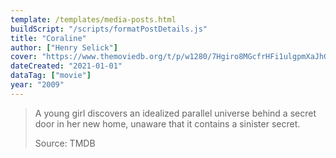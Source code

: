 ```yaml
---
template: /templates/media-posts.html
buildScript: "/scripts/formatPostDetails.js"
title: "Coraline"
author: ["Henry Selick"]
cover: "https://www.themoviedb.org/t/p/w1280/7Hgiro8MGcfrHFi1ulgpmXaJhGV.jpg"
dateCreated: "2021-01-01"
dataTag: ["movie"]
year: "2009"
---
```


> A young girl discovers an idealized parallel universe behind a secret door in her new home, unaware that it contains a sinister secret.
>
> Source: TMDB
